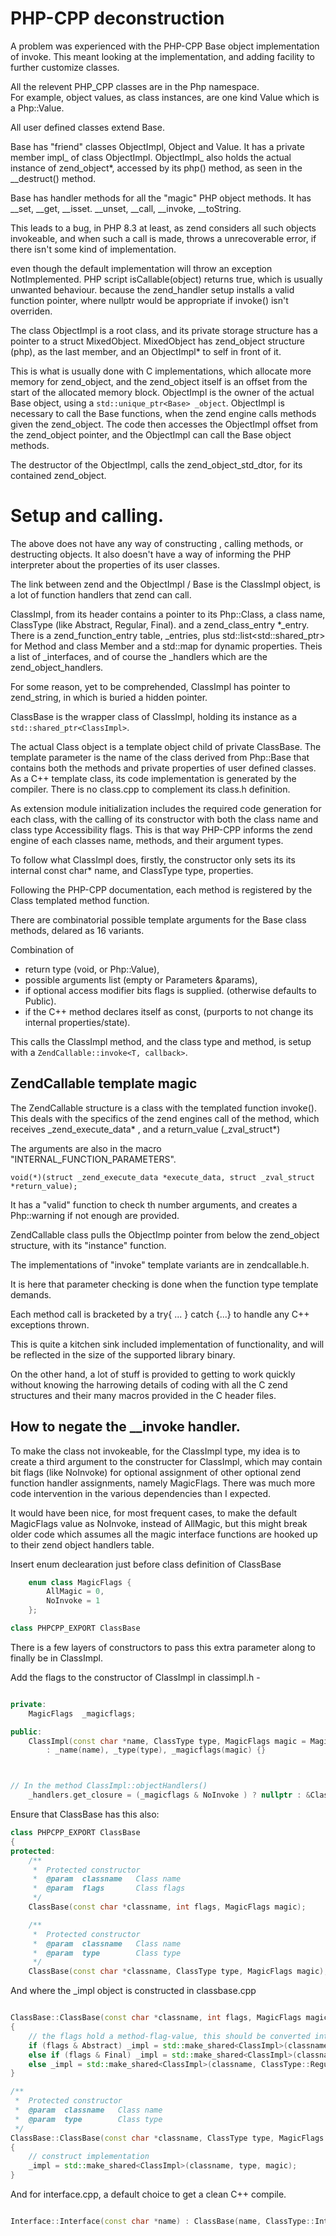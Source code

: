 # PHP-CPP deconstruction

A problem was experienced with the PHP-CPP Base object implementation of invoke.
This meant looking at the implementation, and adding facility to further customize classes.

All the relevent PHP_CPP classes are in the Php namespace.  
For example, object values, as class instances, are one kind Value 
which is a Php::Value.

All user defined classes extend Base.

Base has "friend" classes ObjectImpl, Object and Value. 
It has a private member impl_ of class ObjectImpl.
ObjectImpl_ also holds the actual instance of zend_object*, accessed by its php() method,
as seen in the __destruct() method.

Base has handler methods for all the "magic" PHP object methods. 
It has __set, __get, __isset. __unset, __call, __invoke, __toString.

This leads to a bug, in PHP 8.3 at least, 
as zend considers all such objects invokeable, and when such a call is made,
throws a unrecoverable error, if there isn't some kind of implementation.

even though the default implementation will throw an exception NotImplemented.
PHP script isCallable(object) returns true, which is usually unwanted behaviour.
because the zend_handler setup installs a valid function pointer, where nullptr
would be appropriate if invoke() isn't overriden.

The class ObjectImpl is a root class, and its private storage structure has
a pointer to a struct MixedObject.
MixedObject has zend_object structure (php), as the last member, and an ObjectImpl* to self in front of it.

This is what is usually done with C implementations, which allocate more memory for zend_object, and the zend_object itself is an offset from the start of the allocated memory block. ObjectImpl is the owner of the actual Base object, using a `std::unique_ptr<Base> _object`.  ObjectImpl is necessary to call the Base functions, when the zend engine calls methods given the zend_object. The code then accesses the ObjectImpl offset from the zend_object pointer, and the ObjectImpl can call the Base object methods.

The destructor of the ObjectImpl, calls the zend_object_std_dtor, for its contained zend_object.

# Setup and calling.
The above does not have any way of constructing , calling methods, or destructing objects.
It also doesn't have a way of informing the PHP interpreter about the properties of its user classes.

The link between zend and the ObjectImpl / Base is the ClassImpl object, is a lot of function handlers that zend can call.

ClassImpl, from its header contains a pointer to its Php::Class<X>, a class name, ClassType (like Abstract, Regular, Final).
and a zend_class_entry *_entry. There is a zend_function_entry table, _entries, plus std::list<std::shared_ptr<T>> for Method and class Member and a std::map for dynamic properties. Theis a list of _interfaces, and of course the _handlers which are the zend_object_handlers. 

For some reason, yet to be comprehended, ClassImpl has pointer to zend_string, in which is buried a hidden pointer.

ClassBase is the wrapper class of ClassImpl, holding its instance as a `std::shared_ptr<ClassImpl>`.

The actual Class object is a template object child of  private ClassBase.  The template parameter is the name of the class derived from Php::Base that contains both the methods and private properties of user defined classes. As a C++ template class, its code implementation is generated by the compiler. There is no class.cpp to complement its class.h definition.

As extension module initialization includes the required code generation for each class, with the calling of its constructor with both the class name and class type Accessibility flags.  This is that way PHP-CPP informs the zend engine of each classes name, methods, and their argument types.

To follow what ClassImpl does, firstly, the constructor only sets its its internal const char* name, and ClassType type, properties.

Following the PHP-CPP documentation, each method is registered by the Class templated method function.

There are combinatorial possible template arguments for the Base class methods, delared as 16 variants.

Combination of 
- return type (void, or Php::Value), 
- possible arguments list (empty or Parameters &params),
- if optional access modifier bits flags is supplied. (otherwise defaults to Public).
- if the C++ method declares itself as const, (purports to not change its internal properties/state).

This calls the ClassImpl method, and the class type and method, is setup with a `ZendCallable::invoke<T, callback>`.

## ZendCallable template magic
The ZendCallable structure is a class with the templated function invoke(). This deals with the specifics of the zend engines call of the method, which receives _zend_execute_data* , and a return_value (_zval_struct*)

The arguments are also in the macro "INTERNAL_FUNCTION_PARAMETERS".

`void(*)(struct _zend_execute_data *execute_data, struct _zval_struct *return_value);`

It has a "valid" function to check th number arguments, and creates a Php::warning if not enough are provided.

ZendCallable class pulls the ObjectImp pointer from below the zend_object structure, with its "instance" function.

The implementations of "invoke" template variants are in zendcallable.h. 

It is here that parameter checking is done when the function type template demands.

Each method call is bracketed by a try{ ... } catch {...} to handle any C++ exceptions thrown.

This is quite a kitchen sink included implementation of functionality, and will be reflected in the size of the supported library binary.

On the other hand, a lot of stuff is provided to getting to work quickly without knowing the harrowing details of 
coding with all the C zend structures and their many macros provided in the C header files.

## How to negate the __invoke handler.
To make the class not invokeable, for the ClassImpl type, my idea is to
create a third argument to the constructer for ClassImpl, which may contain bit flags (like NoInvoke) for optional assignment of other optional zend function handler assignments, namely MagicFlags. There was much more code intervention in the various dependencies than I expected.

It would have been nice, for most frequent cases, 
to make the default MagicFlags value as NoInvoke, instead of AllMagic,
but this might break older code which assumes all the magic interface 
functions are hooked up to their zend object handlers table.

Insert enum declearation just before class definition of ClassBase
```C++
    enum class MagicFlags {
        AllMagic = 0,
        NoInvoke = 1
    };

class PHPCPP_EXPORT ClassBase
```
There is a few layers of constructors to pass this extra parameter along to finally be in ClassImpl.

Add the flags to the constructor of ClassImpl in classimpl.h -
```C++

private:
    MagicFlags  _magicflags;

public:
    ClassImpl(const char *name, ClassType type, MagicFlags magic = MagicFlags::AllMagic) 
        : _name(name), _type(type), _magicflags(magic) {}



// In the method ClassImpl::objectHandlers()
    _handlers.get_closure = (_magicflags & NoInvoke ) ? nullptr : &ClassImpl::getClosure;

```

Ensure that ClassBase has this also:

```C++
class PHPCPP_EXPORT ClassBase
{
protected:
    /**
     *  Protected constructor
     *  @param  classname   Class name
     *  @param  flags       Class flags
     */
    ClassBase(const char *classname, int flags, MagicFlags magic);

    /**
     *  Protected constructor
     *  @param  classname   Class name
     *  @param  type        Class type
     */
    ClassBase(const char *classname, ClassType type, MagicFlags magic);
```

And where the _impl object is constructed in classbase.cpp
```C++

ClassBase::ClassBase(const char *classname, int flags, MagicFlags magic)
{
    // the flags hold a method-flag-value, this should be converted into a class-type
    if (flags & Abstract) _impl = std::make_shared<ClassImpl>(classname, ClassType::Abstract, magic);
    else if (flags & Final) _impl = std::make_shared<ClassImpl>(classname, ClassType::Final, magic);
    else _impl = std::make_shared<ClassImpl>(classname, ClassType::Regular, magic);
}

/**
 *  Protected constructor
 *  @param  classname   Class name
 *  @param  type        Class type
 */
ClassBase::ClassBase(const char *classname, ClassType type, MagicFlags magic)
{
    // construct implementation
    _impl = std::make_shared<ClassImpl>(classname, type, magic);
}

```

And for interface.cpp, a default choice to get a clean C++ compile.
```C++

Interface::Interface(const char *name) : ClassBase(name, ClassType::Interface, MagicFlags::AllMagic) {}

```




